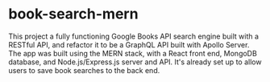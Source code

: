 # book-search-mern
This project  a fully functioning Google Books API search engine built with a RESTful API, and refactor it to be a GraphQL API built with Apollo Server. The app was built using the MERN stack, with a React front end, MongoDB database, and Node.js/Express.js server and API. It's already set up to allow users to save book searches to the back end.
